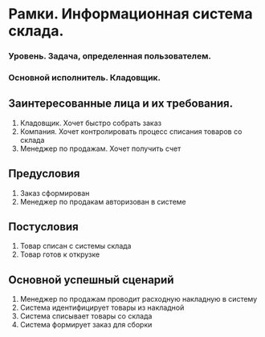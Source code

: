 # Рамки. Информационная система склада.
### Уровень. Задача, определенная пользователем.
### Основной исполнитель. Кладовщик.

## Заинтересованные лица и их требования.
1. Кладовщик. Хочет быстро собрать заказ
2. Компания. Хочет контролировать процесс списания товаров со склада
3. Менеджер по продажам. Хочет получить счет

## Предусловия
1. Заказ сформирован
2. Менеджер по продакам авторизован в системе

## Постусловия
1. Товар списан с системы склада
2. Товар готов к открузке

## Основной успешный сценарий
1. Менеджер по продажам проводит расходную накладную в систему
2. Система идентифицирует товары из накладной
3. Система списывает товары со склада
4. Система формирует заказ для сборки